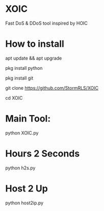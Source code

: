 # XOIC
Fast DoS &amp; DDoS tool inspired by HOIC

# How to install
 
apt update && apt upgrade

pkg install  python

pkg install git

git clone 
https://github.com/StormRLS/XOIC

cd XOIC
​
# Main Tool:
python XOIC.py

# Hours 2 Seconds
python h2s.py

# Host 2 Up
python host2ip.py
